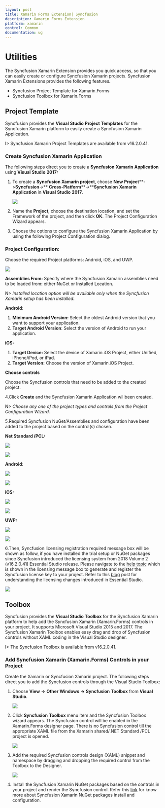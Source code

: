 ```yaml
---
layout: post
title: Xamarin Forms Extension| Syncfusion
description: Xamarin Forms Extension
platform: xamarin
control: Common 
documentation: ug
---
```


# Utilities

The Syncfusion Xamarin Extension provides you quick access, so that you can easily create or configure Syncfusion Xamarin projects. Syncfusion Xamarin Extensions provides the following features.

* Syncfusion Project Template for Xamarin.Forms
* Syncfusion Toolbox for Xamarin.Forms

## Project Template

Syncfusion provides the **Visual** **Studio** **Project** **Templates** for the Syncfusion Xamarin platform to easily create a Syncfusion Xamarin Application.

I> Syncfusion Xamarin Project Templates are available from v16.2.0.41.

### Create Syncfusion Xamarin Application

The following steps direct you to create a **Syncfusion** **Xamarin** **Application** using  **Visual** **Studio** **2017:**

1. To create a **Syncfusion Xamarin project**, choose **New** **Project****->****Syncfusion****->** **Cross-Platform****->****Syncfusion** **Xamarin** **Application** in **Visual** **Studio** **2017**.

     ![](Syncfusion-Project-Templates_images/Syncfusion-Project-Templates_img1.jpeg)

2. Name the **Project**, choose the destination location, and set the Framework of the project, and then click **OK**. The Project Configuration Wizard appears.
   
3. Choose the options to configure the Syncfusion Xamarin Application by using the following Project Configuration dialog.

### Project Configuration:

Choose the required Project platforms: Android, iOS, and UWP. 

![](Syncfusion-Project-Templates_images/Syncfusion-Project-Templates_img2.jpeg)

**Assemblies From:** Specify where the Syncfusion Xamarin assemblies need to be loaded from: either NuGet or Installed Location.

N> *Installed location option will be available only when the Syncfusion Xamarin setup has been installed*.

**Android:**

1.	**Minimum Android Version:** Select the oldest Android version that you want to support your application. 
2.	**Target Android Version:** Select the version of Android to run your application. 

**iOS:**

1.	**Target Device:**  Select the device of Xamarin.iOS Project, either Unified, iPhone/iPod, or iPad.
2.	**Target Version:** Choose the version of Xamarin.iOS Project.

**Choose controls**

Choose the Syncfusion controls that need to be added to the created project. 

4.Click **Create** and the Syncfusion Xamarin Application wil been created.

   N> *Choose any one of the project types and controls from the Project Configuration Wizard.*

5.Required Syncfusion NuGet/Assemblies and configuration have been added to the project based on the control(s) chosen.

   **Net Standard /PCL:**

   ![](Syncfusion-Project-Templates_images/Syncfusion-Project-Templates_img3.jpeg)

   ![](Syncfusion-Project-Templates_images/Syncfusion-Project-Templates_img4.jpeg)

   **Android:**

   ![](Syncfusion-Project-Templates_images/Syncfusion-Project-Templates_img5.jpeg)

   ![](Syncfusion-Project-Templates_images/Syncfusion-Project-Templates_img6.jpeg)

   **iOS:**

   ![](Syncfusion-Project-Templates_images/Syncfusion-Project-Templates_img7.jpeg)

   ![](Syncfusion-Project-Templates_images/Syncfusion-Project-Templates_img8.jpeg)

   **UWP:**

   ![](Syncfusion-Project-Templates_images/Syncfusion-Project-Templates_img9.jpeg)

   ![](Syncfusion-Project-Templates_images/Syncfusion-Project-Templates_img10.jpeg)

6.Then, Syncfusion licensing registration required message box will be shown as follow, if you have installed the trial setup or NuGet packages since Syncfusion introduced the licensing system from 2018 Volume 2 (v16.2.0.41) Essential Studio release. Please navigate to the [help topic](https://help.syncfusion.com/common/essential-studio/licensing/license-key#how-to-generate-syncfusion-license-key) which is shown in the licensing message box to generate and register the Syncfusion license key to your project. Refer to this [blog](https://blog.syncfusion.com/post/Whats-New-in-2018-Volume-2-Licensing-Changes-in-the-1620x-Version-of-Essential-Studio.aspx) post for understanding the licensing changes introduced in Essential Studio.

   ![](Syncfusion-Project-Templates_images/Syncfusion-Project-Templates_img11.jpeg)

## Toolbox

Syncfusion provides the **Visual** **Studio** **Toolbox** for the Syncfusion Xamarin platform to help add the Syncfusion Xamarin (Xamarin.Forms) controls in your project. It supports Microsoft Visual Studio 2015 and 2017. The Syncfusion Xamarin Toolbox enables easy drag and drop of Syncfusion controls without XAML coding in the Visual Studio designer.

I> The Syncfusion Toolbox is available from v16.2.0.41.

### Add Syncfusion Xamarin (Xamarin.Forms) Controls in your Project

Create the Xamarin or Syncfusion Xamarin project. The following steps direct you to add the Syncfusion controls through the Visual Studio Toolbox:

1. Choose **View** **->** **Other** **Windows** **->** **Syncfusion** **Toolbox** from **Visual** **Studio.**

    ![](Toolbox_images/Toolbox_img1.jpeg)

2. Click **Syncfusion** **Toolbox** menu item and the Syncfusion Toolbox wizard appears. The Syncfusion control will be enabled in the Xamarin.Forms designer page. There is no Syncfusion control till the appropriate XAML file from the Xamarin shared/.NET Standard /PCL project is opened.

    ![](Toolbox_images/Toolbox_img2.jpeg)

3. Add the required Syncfusion controls design (XAML) snippet and namespace by dragging and dropping the required control from the Toolbox to the Designer.

    ![](Toolbox_images/Toolbox_img3.jpeg)


4. Install the Syncfusion Xamarin NuGet packages based on the controls in your project and render the Syncfusion control. Refer this [link](https://help.syncfusion.com/xamarin/nuget-packages) for know more about Syncfusion Xamarin NuGet packages install and configuration.

